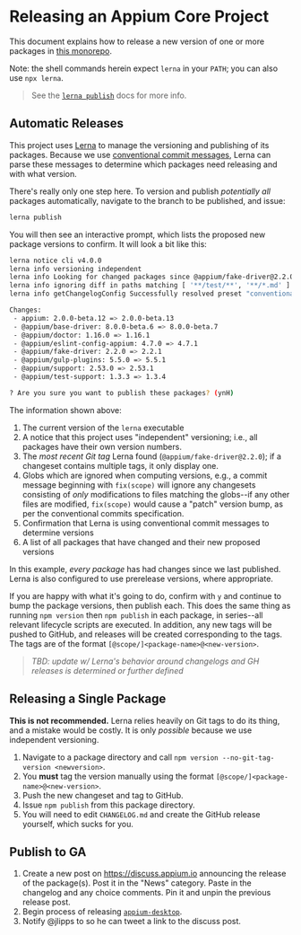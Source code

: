 # Releasing an Appium Core Project

This document explains how to release a new version of one or more packages in [this monorepo](https://github.com/appium/appium).

Note: the shell commands herein expect `lerna` in your `PATH`; you can also use `npx lerna`.

> See the [`lerna publish`](https://github.com/lerna/lerna/tree/main/commands/publish) docs for more info.

## Automatic Releases

This project uses [Lerna](https://lerna.js.org) to manage the versioning and publishing of its packages.  Because we use [conventional commit messages](https://conventionalcommits.org), Lerna can parse these messages to determine which packages need releasing and with what version.

There's really only one step here.  To version and publish _potentially all_ packages automatically, navigate to the branch to be published, and issue:

```bash
lerna publish
```

You will then see an interactive prompt, which lists the proposed new package versions to confirm.  It will look a bit like this:

```bash
lerna notice cli v4.0.0
lerna info versioning independent
lerna info Looking for changed packages since @appium/fake-driver@2.2.0
lerna info ignoring diff in paths matching [ '**/test/**', '**/*.md' ]
lerna info getChangelogConfig Successfully resolved preset "conventional-changelog-angular"

Changes:
 - appium: 2.0.0-beta.12 => 2.0.0-beta.13
 - @appium/base-driver: 8.0.0-beta.6 => 8.0.0-beta.7
 - @appium/doctor: 1.16.0 => 1.16.1
 - @appium/eslint-config-appium: 4.7.0 => 4.7.1
 - @appium/fake-driver: 2.2.0 => 2.2.1
 - @appium/gulp-plugins: 5.5.0 => 5.5.1
 - @appium/support: 2.53.0 => 2.53.1
 - @appium/test-support: 1.3.3 => 1.3.4

? Are you sure you want to publish these packages? (ynH)
```

The information shown above:

1. The current version of the `lerna` executable
1. A notice that this project uses "independent" versioning; i.e., all packages have their own version numbers.
1. The _most recent Git tag_ Lerna found (`@appium/fake-driver@2.2.0`); if a changeset contains multiple tags, it only display one.
1. Globs which are ignored when computing versions, e.g., a commit message beginning with `fix(scope)` will ignore any changesets consisting of _only_ modifications to files matching the globs--if any other files are modified, `fix(scope)` would cause a "patch" version bump, as per the conventional commits specification.
1. Confirmation that Lerna is using conventional commit messages to determine versions
1. A list of all packages that have changed and their new proposed versions

In this example, _every package_ has had changes since we last published.  Lerna is also configured to use prerelease versions, where appropriate.

If you are happy with what it's going to do, confirm with `y` and continue to bump the package versions, then publish each.  This does the same thing as running `npm version` then `npm publish` in each package, in series--all relevant lifecycle scripts are executed.  In addition, any new tags will be pushed to GitHub, and releases will be created corresponding to the tags.  The tags are of the format `[@scope/]<package-name>@<new-version>`.

> _TBD: update w/ Lerna's behavior around changelogs and GH releases is determined or further defined_

## Releasing a Single Package

**This is not recommended.**   Lerna relies heavily on Git tags to do its thing, and a mistake would be costly.  It is only _possible_ because we use independent versioning.

1. Navigate to a package directory and call `npm version --no-git-tag-version <newversion>`.
1. You **must** tag the version manually using the format `[@scope/]<package-name>@<new-version>`.
1. Push the new changeset and tag to GitHub.
1. Issue `npm publish` from this package directory.
1. You will need to edit `CHANGELOG.md` and create the GitHub release yourself, which sucks for you.

## Publish to GA

1. Create a new post on <https://discuss.appium.io> announcing the release of the package(s). Post it in the "News" category. Paste in the changelog and any choice comments. Pin it and unpin the previous release post.
1. Begin process of releasing [`appium-desktop`](https://github.com/appium/appium-desktop).
1. Notify @jlipps to so he can tweet a link to the discuss post.
